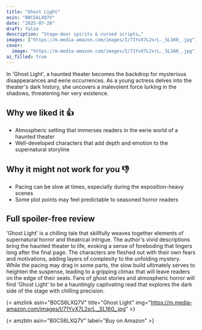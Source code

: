 ```yaml
---
title: "Ghost Light"
asin: "B0CS6LXQ7V"
date: "2025-07-28"
draft: false
description: "Stage-door spirits & cursed scripts…"
images: ["https://m.media-amazon.com/images/I/71YvX7L2srL._SL160_.jpg"]
cover:
  image: "https://m.media-amazon.com/images/I/71YvX7L2srL._SL160_.jpg"
ai_filled: true
---
```


In 'Ghost Light', a haunted theater becomes the backdrop for mysterious
disappearances and eerie occurrences. As a young actress delves into the
theater's dark history, she uncovers a malevolent force lurking in the shadows,
threatening her very existence.

## Why we liked it 👍
- Atmospheric setting that immerses readers in the eerie world of a haunted theater
- Well-developed characters that add depth and emotion to the supernatural storyline

## Why it might not work for you 👎
- Pacing can be slow at times, especially during the exposition-heavy scenes
- Some plot points may feel predictable to seasoned horror readers

## Full spoiler-free review
 'Ghost Light' is a chilling tale that skillfully weaves together elements of
supernatural horror and theatrical intrigue. The author's vivid descriptions
bring the haunted theater to life, evoking a sense of foreboding that lingers
long after the final page. The characters are fleshed out with their own fears
and motivations, adding layers of complexity to the unfolding mystery. While the
pacing may drag in some parts, the slow build ultimately serves to heighten the
suspense, leading to a gripping climax that will leave readers on the edge of
their seats. Fans of ghost stories and atmospheric horror will find 'Ghost
Light' to be a hauntingly captivating read that explores the dark side of the
stage with chilling precision.

{< amzlink asin="B0CS6LXQ7V" title="Ghost Light" img="https://m.media-amazon.com/images/I/71YvX7L2srL._SL160_.jpg" >}

{< amzbtn asin="B0CS6LXQ7V" label="Buy on Amazon" >}
